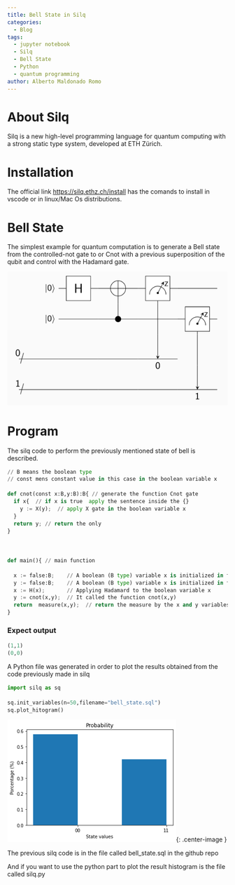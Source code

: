 ```yaml
---
title: Bell State in Silq
categories:
  - Blog
tags:
  - jupyter notebook
  - Silq
  - Bell State
  - Python
  - quantum programming
author: Alberto Maldonado Romo
---
```


# About Silq

Silq is a new high-level programming language for quantum computing with a strong static type system, developed at ETH Zürich.

# Installation
The official link https://silq.ethz.ch/install has the comands to install in vscode or in linux/Mac Os distributions.

# Bell State

The simplest example for quantum computation is to generate a Bell state from the controlled-not gate to or Cnot with a previous superposition of the qubit and control with the Hadamard gate.

![bell_state.png](/assets/quantum_programs/bell_state/silq/Images/bell_state.png)

# Program

The silq code to perform the previously mentioned state of bell is described.

```python
// B means the boolean type 
// const mens constant value in this case in the boolean variable x

def cnot(const x:B,y:B):B{ // generate the function Cnot gate
  if x{  // if x is true  apply the sentence inside the {} 
    y := X(y);  // apply X gate in the boolean variable x
  }
  return y; // return the only 
}



def main(){ // main function

  x := false:B;    // A boolean (B type) variable x is initialized in false or zero state (|0>)
  y := false:B;    // A boolean (B type) variable x is initialized in false or zero state (|0>)
  x := H(x);       // Applying Hadamard to the boolean variable x
  y := cnot(x,y);  // It called the function cnot(x,y)
  return  measure(x,y);  // return the measure by the x and y variables or qubits.
}

```

### Expect output

```python
(1,1)
(0,0)
```

A Python file was generated in order to plot the results obtained from the code previously made in silq

```python
import silq as sq

sq.init_variables(n=50,filename="bell_state.sql")
sq.plot_hitogram()

```

![png](/assets/quantum_programs/bell_state/silq/Bell_state_silq_files/Bell_state_silq/Bell_state_silq_8_0.png){: .center-image }

The previous silq code is in the file called bell_state.sql in the github repo

And if you want to use the python part to plot the result histogram is the file called silq.py
